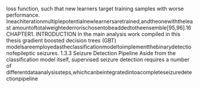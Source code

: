 loss function, such that new learners target training samples with worse performance.
Ineachiterationmultiplepotentialnewlearnersaretrained,andtheonewiththeleast
amountoftotalweightederrorischosentobeaddedtotheensemble[95,96].16 CHAPTER1. INTRODUCTION
In the main analysis work compiled in this thesis gradient boosted decision trees (GBT)
modelsareemployedastheclassificationmodeltoimplementthebinarydetectionofepileptic
seizures.
1.3.3 Seizure Detection Pipeline
Aside from the classification model itself, supervised seizure detection requires a number of
differentdataanalysissteps,whichcanbeintegratedintoacompleteseizuredetectionpipeline